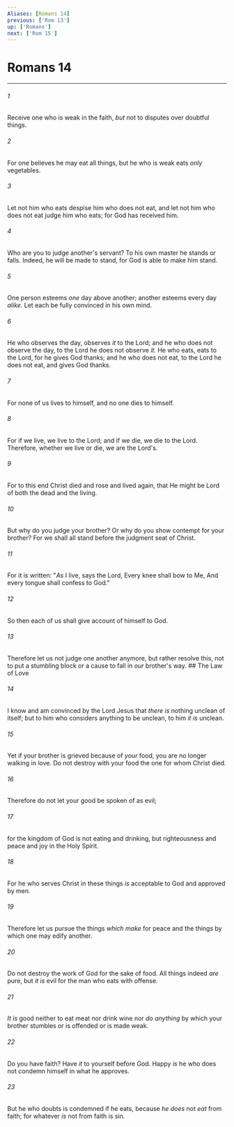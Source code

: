 ```yaml
---
Aliases: [Romans 14]
previous: ['Rom 13']
up: ['Romans']
next: ['Rom 15']
---
```

# Romans 14

***


###### 1 
Receive one who is weak in the faith, _but_ not to disputes over doubtful things. 

###### 2 
For one believes he may eat all things, but he who is weak eats _only_ vegetables. 

###### 3 
Let not him who eats despise him who does not eat, and let not him who does not eat judge him who eats; for God has received him. 

###### 4 
Who are you to judge another's servant? To his own master he stands or falls. Indeed, he will be made to stand, for God is able to make him stand. 

###### 5 
One person esteems _one_ day above another; another esteems every day _alike._ Let each be fully convinced in his own mind. 

###### 6 
He who observes the day, observes _it_ to the Lord; and he who does not observe the day, to the Lord he does not observe _it._ He who eats, eats to the Lord, for he gives God thanks; and he who does not eat, to the Lord he does not eat, and gives God thanks. 

###### 7 
For none of us lives to himself, and no one dies to himself. 

###### 8 
For if we live, we live to the Lord; and if we die, we die to the Lord. Therefore, whether we live or die, we are the Lord's. 

###### 9 
For to this end Christ died and rose and lived again, that He might be Lord of both the dead and the living. 

###### 10 
But why do you judge your brother? Or why do you show contempt for your brother? For we shall all stand before the judgment seat of Christ. 

###### 11 
For it is written: "_As_ I live, says the Lord, Every knee shall bow to Me, And every tongue shall confess to God." 

###### 12 
So then each of us shall give account of himself to God. 

###### 13 
Therefore let us not judge one another anymore, but rather resolve this, not to put a stumbling block or a cause to fall in _our_ brother's way. ## The Law of Love 

###### 14 
I know and am convinced by the Lord Jesus that _there is_ nothing unclean of itself; but to him who considers anything to be unclean, to him _it is_ unclean. 

###### 15 
Yet if your brother is grieved because of _your_ food, you are no longer walking in love. Do not destroy with your food the one for whom Christ died. 

###### 16 
Therefore do not let your good be spoken of as evil; 

###### 17 
for the kingdom of God is not eating and drinking, but righteousness and peace and joy in the Holy Spirit. 

###### 18 
For he who serves Christ in these things _is_ acceptable to God and approved by men. 

###### 19 
Therefore let us pursue the things _which make_ for peace and the things by which one may edify another. 

###### 20 
Do not destroy the work of God for the sake of food. All things indeed _are_ pure, but _it is_ evil for the man who eats with offense. 

###### 21 
_It is_ good neither to eat meat nor drink wine nor _do anything_ by which your brother stumbles or is offended or is made weak. 

###### 22 
Do you have faith? Have _it_ to yourself before God. Happy _is_ he who does not condemn himself in what he approves. 

###### 23 
But he who doubts is condemned if he eats, because _he does_ not _eat_ from faith; for whatever _is_ not from faith is sin.
